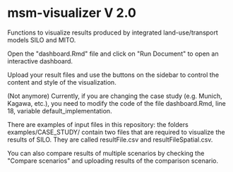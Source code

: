 # msm-visualizer V 2.0  
Functions to visualize results produced by integrated land-use/transport models SILO and MITO.


Open the "dashboard.Rmd" file and click on "Run Document" to open an interactive dashboard. 

Upload your result files and use the buttons on the sidebar to control the content and style of the visualization. 

(Not anymore) Currently, if you are changing the case study (e.g. Munich, Kagawa, etc.), you need to modify the code of the file dashboard.Rmd, line 18, variable default_implementation.

There are examples of input files in this repository: the folders examples/CASE_STUDY/ contain two files that are required to visualize the results of SILO. They are called resultFile.csv and resultFileSpatial.csv. 

You can also compare results of multiple scenarios by checking the "Compare scenarios" and uploading results of the comparison scenario.
